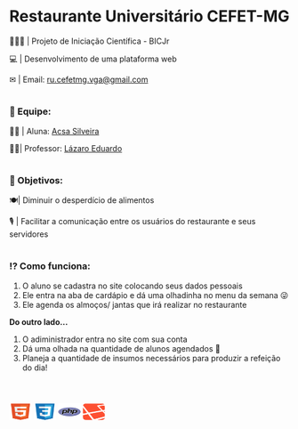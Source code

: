 <h1>Restaurante Universitário CEFET-MG</h1>

👩🏻‍🎓 | Projeto de Iniciação Científica - BICJr

💻 | Desenvolvimento de uma plataforma web

✉ | Email: ru.cefetmg.vga@gmail.com

#


<h3>🥇 Equipe:</h3>

👩‍🎓 | Aluna: <a href="https://github.com/acsasilveira">Acsa Silveira</a>

👨‍💻| Professor: <a href="https://github.com/lazarodu">Lázaro Eduardo</a>


#

<h3>🎯 Objetivos:</h3>

 🍽| Diminuir o desperdício de alimentos

🎙 | Facilitar a comunicação entre os usuários do restaurante e seus servidores

#

<h3>⁉ Como funciona:</h3>

 1. O aluno se cadastra no site colocando seus dados pessoais
2. Ele entra na aba de cardápio e dá uma olhadinha no menu da semana 😜
3. Ele agenda os almoços/ jantas que irá realizar no restaurante

<b>Do outro lado...</b>

1. O adiministrador entra no site com sua conta
2. Dá uma olhada na quantidade de alunos agendados 👀
3. Planeja a quantidade de insumos necessários para produzir a refeição do dia! 

#

<div style="display: inline_block"><br>        
  <img align="center" alt="HTML" height="30" width="40" src="https://github.com/devicons/devicon/blob/1119b9f84c0290e0f0b38982099a2bd027a48bf1/icons/html5/html5-original.svg" />
  <img align="center" alt="CSS" height="30" width="40" src="https://github.com/devicons/devicon/blob/1119b9f84c0290e0f0b38982099a2bd027a48bf1/icons/css3/css3-original.svg" />
  <img align="center" alt="PHP" height="30" width="40" src="https://github.com/devicons/devicon/blob/1119b9f84c0290e0f0b38982099a2bd027a48bf1/icons/php/php-original.svg" />
  <img align="center" alt="Laravel" height="30" width="40" src="https://github.com/devicons/devicon/blob/1119b9f84c0290e0f0b38982099a2bd027a48bf1/icons/laravel/laravel-plain.svg" />
  
</div>
